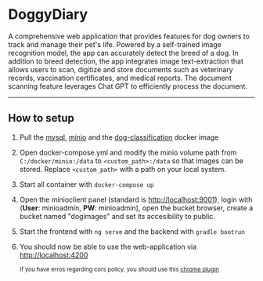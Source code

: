 # DoggyDiary

A comprehensive web application that provides features for dog owners to track and manage their pet's life. Powered by a self-trained image recognition model, the app can accurately detect the breed of a dog. In addition to breed detection, the app integrates image text-extraction that allows users to scan, digitize and store documents such as veterinary records, vaccination certificates, and medical reports. The document scanning feature leverages Chat GPT to efficiently process the document.

---
## __How to setup__
1. Pull the [mysql](https://hub.docker.com/_/mysql/), [minio](https://hub.docker.com/r/minio/minio) and the [dog-classification](https://hub.docker.com/r/timmycode/dog-breed-classification/tags) docker image
2. Open docker-compose.yml and modify the minio volume path from `C:/docker/minio:/data` to `<custom_path>:/data` so that images can be stored. Replace `<custom_path>` with a path on your local system.
3. Start all container with `docker-compose up`
4. Open the minioclient panel (standard is [http://localhost:9001](http://localhost:9001)), login with (__User__: minioadmin, __PW__: minioadmin), open the bucket browser, create a bucket named "dogimages" and set its accesibility to public.
5. Start the frontend with `ng serve` and the backend with `gradle bootrun`
6. You should now be able to use the web-application via [http://localhost:4200](http://localhost:4200)

    <sub> If you have erros regarding cors policy, you should use this [chrome plugin](https://chrome.google.com/webstore/detail/allow-cors-access-control/lhobafahddgcelffkeicbaginigeejlf?hl=de) </sub>

